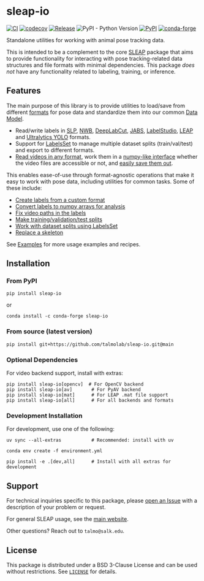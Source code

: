 # sleap-io

[![CI](https://github.com/talmolab/sleap-io/actions/workflows/ci.yml/badge.svg)](https://github.com/talmolab/sleap-io/actions/workflows/ci.yml)
[![codecov](https://codecov.io/gh/talmolab/sleap-io/branch/main/graph/badge.svg?token=Sj8kIFl3pi)](https://codecov.io/gh/talmolab/sleap-io)
[![Release](https://img.shields.io/github/v/release/talmolab/sleap-io?label=Latest)](https://github.com/talmolab/sleap-io/releases/)
![PyPI - Python Version](https://img.shields.io/pypi/pyversions/sleap-io)
[![PyPI](https://img.shields.io/pypi/v/sleap-io?label=PyPI)](https://pypi.org/project/sleap-io)
[![conda-forge](https://img.shields.io/conda/vn/conda-forge/sleap-io.svg)](https://anaconda.org/conda-forge/sleap-io/)

Standalone utilities for working with animal pose tracking data.

This is intended to be a complement to the core [SLEAP](https://github.com/talmolab/sleap)
package that aims to provide functionality for interacting with pose tracking-related
data structures and file formats with minimal dependencies. This package *does not*
have any functionality related to labeling, training, or inference.

## Features

The main purpose of this library is to provide utilities to load/save from different
[formats](formats.md) for pose data and standardize them into our common [Data Model](model.md).

- Read/write labels in [SLP](formats.md#sleap_io.load_slp), [NWB](formats.md#sleap_io.load_nwb), [DeepLabCut](formats.md#sleap_io.load_dlc), [JABS](formats.md#sleap_io.load_jabs), [LabelStudio](formats.md#sleap_io.load_labelstudio), [LEAP](formats.md#sleap_io.load_leap) and [Ultralytics YOLO](formats.md#sleap_io.load_ultralytics) formats.
- Support for [LabelsSet](model.md#sleap_io.LabelsSet) to manage multiple dataset splits (train/val/test) and export to different formats.
- [Read videos in any format](formats.md#sleap_io.load_video), work them in a [numpy-like interface](model.md#sleap_io.Video) whether the video files are accessible or not, and [easily save them out](formats.md#sleap_io.save_video).

This enables ease-of-use through format-agnostic operations that make it easy to work
with pose data, including utilities for common tasks. Some of these include:

- [Create labels from a custom format](examples.md#create-labels-from-raw-data)
- [Convert labels to numpy arrays for analysis](examples.md#convert-labels-to-raw-arrays)
- [Fix video paths in the labels](examples.md#fix-video-paths)
- [Make training/validation/test splits](examples.md#make-trainingvalidationtest-splits)
- [Work with dataset splits using LabelsSet](examples.md#working-with-dataset-splits-labelsset)
- [Replace a skeleton](examples.md#replace-skeleton)

See [Examples](examples.md) for more usage examples and recipes.


## Installation

### From PyPI
```
pip install sleap-io
```

or

```
conda install -c conda-forge sleap-io
```

### From source (latest version)
```
pip install git+https://github.com/talmolab/sleap-io.git@main
```

### Optional Dependencies

For video backend support, install with extras:
```
pip install sleap-io[opencv]  # For OpenCV backend
pip install sleap-io[av]       # For PyAV backend
pip install sleap-io[mat]      # For LEAP .mat file support
pip install sleap-io[all]      # For all backends and formats
```

### Development Installation

For development, use one of the following:
```
uv sync --all-extras           # Recommended: install with uv
```
```
conda env create -f environment.yml
```
```
pip install -e .[dev,all]      # Install with all extras for development
```


## Support
For technical inquiries specific to this package, please [open an Issue](https://github.com/talmolab/sleap-io/issues)
with a description of your problem or request.

For general SLEAP usage, see the [main website](https://sleap.ai).

Other questions? Reach out to `talmo@salk.edu`.

## License
This package is distributed under a BSD 3-Clause License and can be used without
restrictions. See [`LICENSE`](https://github.com/talmolab/sleap-io/blob/main/LICENSE) for details.